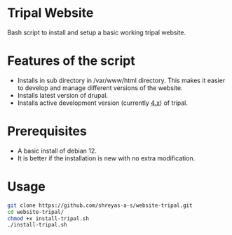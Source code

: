 # Tripal Website
Bash script to install and setup a basic working tripal website.

# Features of the script
- Installs in sub directory in /var/www/html directory. This makes it easier to develop and manage different versions of the website.
- Installs latest version of drupal.
- Installs active development version (currently [4.x](https://github.com/tripal/tripal/tree/4.x)) of tripal.

# Prerequisites
- A basic install of debian 12.
- It is better if the installation is new with no extra modification.

# Usage
```bash
git clone https://github.com/shreyas-a-s/website-tripal.git
cd website-tripal/
chmod +x install-tripal.sh
./install-tripal.sh
```
